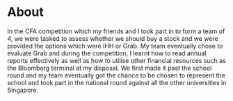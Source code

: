 # About

In the CFA competition which my friends and I took part in to form a team of 4, we were tasked to assess whether we should buy a stock and we were provided the options which were IHH or Grab. My team eventually chose to evaluate Grab and during the competition, I learnt how to read annual reports effectively as well as how to utilise other financial resources such as the Bloomberg terminal at my disposal. We first made it past the school round and my team eventually got the chance to be chosen to represent the school and took part in the national round against all the other universities in Singapore.
